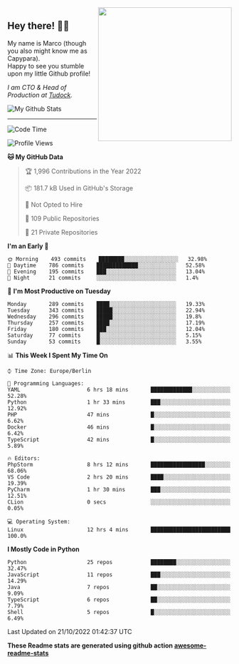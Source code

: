 <img src="https://capypara.de/para_logo.png?a=13" align="right" width="300">

## Hey there! 👋🙃
My name is Marco (though you also might know me as Capypara).  
Happy to see you stumble upon my little Github profile!

*I am CTO & Head of Production at <a href="http://tudock.de">Tudock</a>.*


![My Github Stats](https://github-readme-stats.vercel.app/api?username=theCapypara&show_icons=true&title_color=8ea106&text_color=ffffff&icon_color=8ea106&bg_color=2F343F&hide_border=1)

---
<!--START_SECTION:waka-->
![Code Time](http://img.shields.io/badge/Code%20Time-1%2C866%20hrs%2029%20mins-blue)

![Profile Views](http://img.shields.io/badge/Profile%20Views-2-blue)

**🐱 My GitHub Data** 

> 🏆 1,996 Contributions in the Year 2022
 > 
> 📦 181.7 kB Used in GitHub's Storage 
 > 
> 🚫 Not Opted to Hire
 > 
> 📜 109 Public Repositories 
 > 
> 🔑 21 Private Repositories  
 > 
**I'm an Early 🐤** 

```text
🌞 Morning    493 commits    ████████░░░░░░░░░░░░░░░░░   32.98% 
🌆 Daytime    786 commits    █████████████░░░░░░░░░░░░   52.58% 
🌃 Evening    195 commits    ███░░░░░░░░░░░░░░░░░░░░░░   13.04% 
🌙 Night      21 commits     ░░░░░░░░░░░░░░░░░░░░░░░░░   1.4%

```
📅 **I'm Most Productive on Tuesday** 

```text
Monday       289 commits    ████░░░░░░░░░░░░░░░░░░░░░   19.33% 
Tuesday      343 commits    █████░░░░░░░░░░░░░░░░░░░░   22.94% 
Wednesday    296 commits    █████░░░░░░░░░░░░░░░░░░░░   19.8% 
Thursday     257 commits    ████░░░░░░░░░░░░░░░░░░░░░   17.19% 
Friday       180 commits    ███░░░░░░░░░░░░░░░░░░░░░░   12.04% 
Saturday     77 commits     █░░░░░░░░░░░░░░░░░░░░░░░░   5.15% 
Sunday       53 commits     █░░░░░░░░░░░░░░░░░░░░░░░░   3.55%

```


📊 **This Week I Spent My Time On** 

```text
⌚︎ Time Zone: Europe/Berlin

💬 Programming Languages: 
YAML                     6 hrs 18 mins       █████████████░░░░░░░░░░░░   52.28% 
Python                   1 hr 33 mins        ███░░░░░░░░░░░░░░░░░░░░░░   12.92% 
PHP                      47 mins             █░░░░░░░░░░░░░░░░░░░░░░░░   6.62% 
Docker                   46 mins             █░░░░░░░░░░░░░░░░░░░░░░░░   6.42% 
TypeScript               42 mins             █░░░░░░░░░░░░░░░░░░░░░░░░   5.89%

🔥 Editors: 
PhpStorm                 8 hrs 12 mins       █████████████████░░░░░░░░   68.06% 
VS Code                  2 hrs 20 mins       ████░░░░░░░░░░░░░░░░░░░░░   19.39% 
PyCharm                  1 hr 30 mins        ███░░░░░░░░░░░░░░░░░░░░░░   12.51% 
CLion                    0 secs              ░░░░░░░░░░░░░░░░░░░░░░░░░   0.05%

💻 Operating System: 
Linux                    12 hrs 4 mins       █████████████████████████   100.0%

```

**I Mostly Code in Python** 

```text
Python                   25 repos            ████████░░░░░░░░░░░░░░░░░   32.47% 
JavaScript               11 repos            ███░░░░░░░░░░░░░░░░░░░░░░   14.29% 
Java                     7 repos             ██░░░░░░░░░░░░░░░░░░░░░░░   9.09% 
TypeScript               6 repos             ██░░░░░░░░░░░░░░░░░░░░░░░   7.79% 
Shell                    5 repos             █░░░░░░░░░░░░░░░░░░░░░░░░   6.49%

```



 Last Updated on 21/10/2022 01:42:37 UTC
<!--END_SECTION:waka-->

**These Readme stats are generated using github action [awesome-readme-stats](https://github.com/anmol098/waka-readme-stats)**
